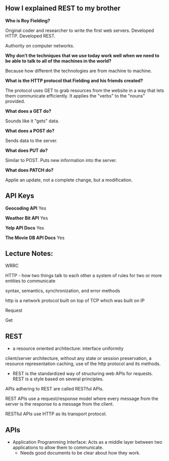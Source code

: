 ## How I explained REST to my brother

**Who is Roy Fielding?**

Original coder and researcher to write the first web servers. Developed HTTP. Developed REST.

Authority on computer networks.

**Why don’t the techniques that we use today work well when we need to be able to talk to all of the machines in the world?**

Because how different the technologies are from machine to machine.

**What is the HTTP protocol that Fielding and his friends created?**

The protocol uses GET to grab resources from the website in a way that lets them communicate efficiently. It applies the "verbs" to the "nouns" provided.

**What does a GET do?**

Sounds like it "gets" data.

**What does a POST do?**

Sends data to the server.

**What does PUT do?**

Similar to POST. Puts new information into the server.

**What does PATCH do?**

Applie an update, not a complete change, but a modification.

## API Keys

**Geocoding API**
Yes

**Weather Bit API**
Yes

**Yelp API Docs**
Yes

**The Movie DB API Docs**
Yes


## Lecture Notes:

WRRC 

HTTP - how two things talk to each other
a system of rules for two or more entities to communicate

syntax, semantics, synchronization, and error methods

http is a network protocol built on top of TCP which was built on IP

Request

Get

## REST

- a resource oriented architecture: interface uniformity

client/server architecture, without any state or session preservation, a resource representation caching, use of the http protocol and its methods.

- REST is the standardized way of structuring web APIs for requests. REST is a style based on several principles.

APIs adhering to REST are called RESTful APIs.

REST APIs use a request/response model where every message from the server is the response to a message from the client.

RESTful APIs use HTTP as its transport protocol. 

## APIs

- Application Programming Interface: Acts as a middle layer between two applications to allow them to communicate.
    - Needs good documents to be clear about how they work.

